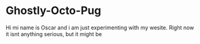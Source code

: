 Ghostly-Octo-Pug
================

Hi mi name is Oscar and i am just experimenting with my wesite. Right now it isnt anything serious, but it might be
